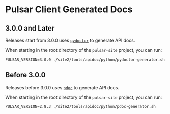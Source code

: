 <!--

    Licensed to the Apache Software Foundation (ASF) under one
    or more contributor license agreements.  See the NOTICE file
    distributed with this work for additional information
    regarding copyright ownership.  The ASF licenses this file
    to you under the Apache License, Version 2.0 (the
    "License"); you may not use this file except in compliance
    with the License.  You may obtain a copy of the License at

      http://www.apache.org/licenses/LICENSE-2.0

    Unless required by applicable law or agreed to in writing,
    software distributed under the License is distributed on an
    "AS IS" BASIS, WITHOUT WARRANTIES OR CONDITIONS OF ANY
    KIND, either express or implied.  See the License for the
    specific language governing permissions and limitations
    under the License.

-->

# Pulsar Client Generated Docs

## 3.0.0 and Later

Releases start from 3.0.0 uses [`pydoctor`](https://github.com/twisted/pydoctor) to generate API docs.

When starting in the root directory of the `pulsar-site` project, you can run:

```shell
PULSAR_VERSION=3.0.0 ./site2/tools/apidoc/python/pydoctor-generator.sh
```

## Before 3.0.0

Releases before 3.0.0 uses [`pdoc`](https://github.com/mitmproxy/pdoc) to generate API docs.

When starting in the root directory of the `pulsar-site` project, you can run:

```shell
PULSAR_VERSION=2.8.3 ./site2/tools/apidoc/python/pdoc-generator.sh
```
